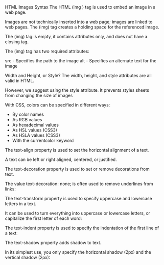 HTML Images Syntax
The HTML (img ) tag is used to embed an image in a web page.

Images are not technically inserted into a web page; images are linked to web pages. The (img) tag creates a holding space for the referenced image.

The (img) tag is empty, it contains attributes only, and does not have a closing tag.

The (img) tag has two required attributes:

src - Specifies the path to the image
alt - Specifies an alternate text for the image

Width and Height, or Style?
The width, height, and style attributes are all valid in HTML.

However, we suggest using the style attribute. It prevents styles sheets from changing the size of images


With CSS, colors can be specified in different ways:

+ By color names
+ As RGB values
+ As hexadecimal values
+ As HSL values (CSS3)
+ As HSLA values (CSS3)
+ With the currentcolor keyword


The text-align property is used to set the horizontal alignment of a text.

A text can be left or right aligned, centered, or justified.


The text-decoration property is used to set or remove decorations from text.

The value text-decoration: none; is often used to remove underlines from links:

The text-transform property is used to specify uppercase and lowercase letters in a text.

It can be used to turn everything into uppercase or lowercase letters, or capitalize the first letter of each word:

The text-indent property is used to specify the indentation of the first line of a text:

The text-shadow property adds shadow to text.

In its simplest use, you only specify the horizontal shadow (2px) and the vertical shadow (2px):